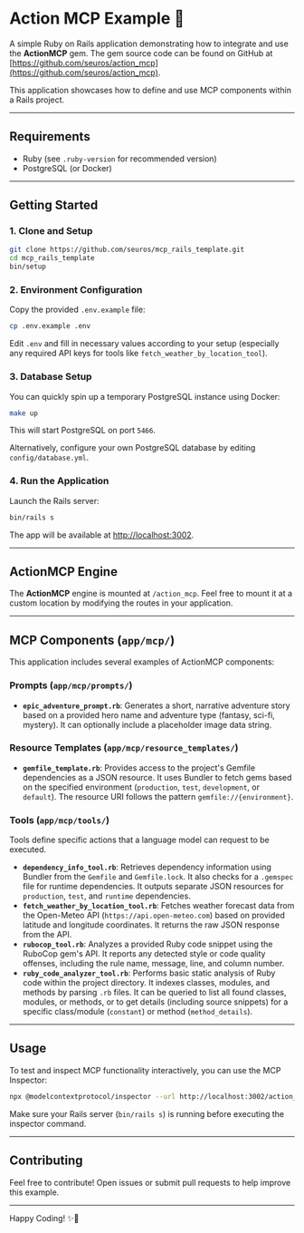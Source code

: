 # Action MCP Example 🚀

A simple Ruby on Rails application demonstrating how to integrate and use the **ActionMCP** gem. The gem source code can be found on GitHub at [https://github.com/seuros/action_mcp](https://github.com/seuros/action_mcp).

This application showcases how to define and use MCP components within a Rails project.

---

## Requirements

- Ruby (see `.ruby-version` for recommended version)
- PostgreSQL (or Docker)

---

## Getting Started

### 1. Clone and Setup

```bash
git clone https://github.com/seuros/mcp_rails_template.git
cd mcp_rails_template
bin/setup
```

### 2. Environment Configuration

Copy the provided `.env.example` file:

```bash
cp .env.example .env
```

Edit `.env` and fill in necessary values according to your setup (especially any required API keys for tools like `fetch_weather_by_location_tool`).

### 3. Database Setup

You can quickly spin up a temporary PostgreSQL instance using Docker:

```bash
make up
```

This will start PostgreSQL on port `5466`.

Alternatively, configure your own PostgreSQL database by editing `config/database.yml`.

### 4. Run the Application

Launch the Rails server:

```bash
bin/rails s
```

The app will be available at [http://localhost:3002](http://localhost:3002).

---

## ActionMCP Engine

The **ActionMCP** engine is mounted at `/action_mcp`. Feel free to mount it at a custom location by modifying the routes in your application.

---

## MCP Components (`app/mcp/`)

This application includes several examples of ActionMCP components:

### Prompts (`app/mcp/prompts/`)

-   **`epic_adventure_prompt.rb`**: Generates a short, narrative adventure story based on a provided hero name and adventure type (fantasy, sci-fi, mystery). It can optionally include a placeholder image data string.

### Resource Templates (`app/mcp/resource_templates/`)

-   **`gemfile_template.rb`**: Provides access to the project's Gemfile dependencies as a JSON resource. It uses Bundler to fetch gems based on the specified environment (`production`, `test`, `development`, or `default`). The resource URI follows the pattern `gemfile://{environment}`.

### Tools (`app/mcp/tools/`)

Tools define specific actions that a language model can request to be executed.

-   **`dependency_info_tool.rb`**: Retrieves dependency information using Bundler from the `Gemfile` and `Gemfile.lock`. It also checks for a `.gemspec` file for runtime dependencies. It outputs separate JSON resources for `production`, `test`, and `runtime` dependencies.
-   **`fetch_weather_by_location_tool.rb`**: Fetches weather forecast data from the Open-Meteo API (`https://api.open-meteo.com`) based on provided latitude and longitude coordinates. It returns the raw JSON response from the API.
-   **`rubocop_tool.rb`**: Analyzes a provided Ruby code snippet using the RuboCop gem's API. It reports any detected style or code quality offenses, including the rule name, message, line, and column number.
-   **`ruby_code_analyzer_tool.rb`**: Performs basic static analysis of Ruby code within the project directory. It indexes classes, modules, and methods by parsing `.rb` files. It can be queried to list all found classes, modules, or methods, or to get details (including source snippets) for a specific class/module (`constant`) or method (`method_details`).

---

## Usage

To test and inspect MCP functionality interactively, you can use the MCP Inspector:

```bash
npx @modelcontextprotocol/inspector --url http://localhost:3002/action_mcp
```

Make sure your Rails server (`bin/rails s`) is running before executing the inspector command.

---

## Contributing

Feel free to contribute! Open issues or submit pull requests to help improve this example.

---

Happy Coding! ✨🚀
